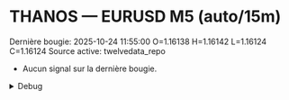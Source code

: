 # THANOS — EURUSD M5 (auto/15m)
Dernière bougie: 2025-10-24 11:55:00  O=1.16138  H=1.16142  L=1.16124  C=1.16124
Source active: twelvedata_repo

- Aucun signal sur la dernière bougie.

<details><summary>Debug</summary>

- TD_API_KEY manquant.

</details>
